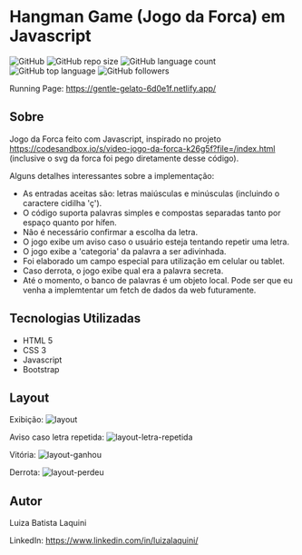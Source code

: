 # Hangman Game (Jogo da Forca) em Javascript
![GitHub](https://img.shields.io/github/license/luizalaquini/hangman-game-js)
![GitHub repo size](https://img.shields.io/github/repo-size/luizalaquini/hangman-game-js)
![GitHub language count](https://img.shields.io/github/languages/count/luizalaquini/hangman-game-js)
![GitHub top language](https://img.shields.io/github/languages/top/luizalaquini/hangman-game-js)
![GitHub followers](https://img.shields.io/github/followers/luizalaquini?label=follow&style=social)

Running Page: https://gentle-gelato-6d0e1f.netlify.app/

## Sobre

Jogo da Forca feito com Javascript, inspirado no projeto https://codesandbox.io/s/video-jogo-da-forca-k26g5f?file=/index.html (inclusive o svg da forca foi pego diretamente desse código).

Alguns detalhes interessantes sobre a implementação:
- As entradas aceitas são: letras maiúsculas e minúsculas (incluindo o caractere cidilha 'ç').
- O código suporta palavras simples e compostas separadas tanto por espaço quanto por hífen.
- Não é necessário confirmar a escolha da letra.
- O jogo exibe um aviso caso o usuário esteja tentando repetir uma letra.
- O jogo exibe a 'categoria' da palavra a ser adivinhada.
- Foi elaborado um campo especial para utilização em celular ou tablet.
- Caso derrota, o jogo exibe qual era a palavra secreta.
- Até o momento, o banco de palavras é um objeto local. Pode ser que eu venha a implemtentar um fetch de dados da web futuramente.

## Tecnologias Utilizadas
- HTML 5
- CSS 3 
- Javascript
- Bootstrap

## Layout
Exibição:
![layout](https://user-images.githubusercontent.com/72242547/176797116-bd94484d-bb5c-479d-89ca-beb7561dccff.png)

Aviso caso letra repetida:
![layout-letra-repetida](https://user-images.githubusercontent.com/72242547/176804712-22dcd37c-df1b-4a42-b623-f2b0b8cb7f17.png)

Vitória:
![layout-ganhou](https://user-images.githubusercontent.com/72242547/176804526-eb333aa5-5ab7-4ff5-9138-4a22b58ccb92.png)

Derrota:
![layout-perdeu](https://user-images.githubusercontent.com/72242547/176804533-4c411497-9ed8-4dc5-bb4a-6a84dc1ca387.png)

## Autor 

Luiza Batista Laquini

LinkedIn: https://www.linkedin.com/in/luizalaquini/
